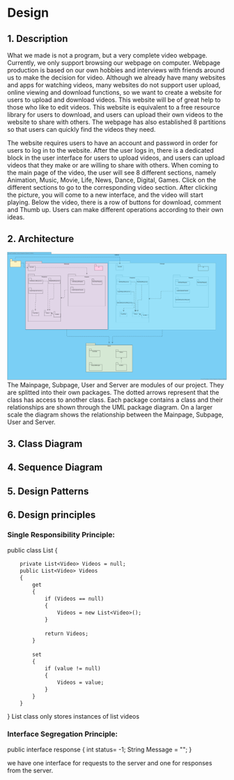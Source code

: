 # Design

## 1. Description
What we made is not a program, but a very complete video webpage. Currently, we only support browsing our webpage on computer. Webpage production is based on our own hobbies and interviews with friends around us to make the decision for video. Although we already have many websites and apps for watching videos, many websites do not support user upload, online viewing and download functions, so we want to create a website for users to upload and download videos. This website will be of great help to those who like to edit videos. This website is equivalent to a free resource library for users to download, and users can upload their own videos to the website to share with others. The webpage has also established 8 partitions so that users can quickly find the videos they need.

The website requires users to have an account and password in order for users to log in to the website. After the user logs in, there is a dedicated block in  the user interface for users to upload videos, and users can upload videos that they make or are willing to share with others. When coming to the main page of the video, the user will see 8 different sections, namely Animation, Music, Movie, Life, News, Dance, Digital, Games. Click on the different sections to go to the corresponding video section. After clicking the picture, you will come to a new interface, and the video will start playing. Below the video, there is a row of buttons for download, comment and Thumb up. Users can make different operations according to their own ideas.

## 2. Architecture
![image](https://github.com/CS386project7/Deliverables/blob/master/images/Netshell%20(1).png)
The Mainpage, Subpage, User and Server are modules of our project. They are splitted into their own packages.
The dotted arrows represent that the class has access to another class. Each package contains a class and their relationships 
are shown through the UML package diagram. On a larger scale the diagram shows the relationship between the Mainpage, 
Subpage, User and Server.

## 3. Class Diagram
## 4. Sequence Diagram
## 5. Design Patterns
## 6. Design principles

### Single Responsibility Principle: 
public class List
    {
      
        private List<Video> Videos = null;
        public List<Video> Videos
        {
            get
            {
                if (Videos == null)
                {
                    Videos = new List<Video>();
                }

                return Videos;
            }

            set
            {
                if (value != null)
                {
                    Videos = value;
                }
            }
        }
}
List class only stores instances of list videos

### Interface Segregation Principle:

public interface response {
    int status= -1;
    String Message = "";
}

 we have one interface for requests to the server and one for responses from the server.
